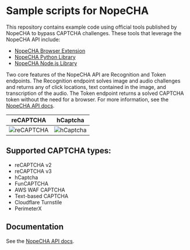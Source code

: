 # Sample scripts for NopeCHA

This repository contains example code using official tools published by NopeCHA
to bypass CAPTCHA challenges. These tools that leverage the NopeCHA API include:

- [NopeCHA Browser Extension](https://github.com/NopeCHALLC/nopecha-extension)
- [NopeCHA Python Library](https://github.com/NopeCHALLC/nopecha-python)
- [NopeCHA Node.js Library](https://github.com/NopeCHALLC/nopecha-nodejs)

Two core features of the NopeCHA API are Recognition and Token endpoints.
The Recognition endpoint solves image and audio challenges and returns any of
click locations, text contained in the image, and transcription of the audio.
The Token endpoint returns a solved CAPTCHA token without the need for a browser.
For more information, see the [NopeCHA API docs](https://developers.nopecha.com).

reCAPTCHA | hCaptcha
:---:|:---:
![reCAPTCHA](https://nopecha.com/image/demo/recaptcha.gif) | ![hCaptcha](https://nopecha.com/image/demo/hcaptcha.gif)


## Supported CAPTCHA types:
- reCAPTCHA v2
- reCAPTCHA v3
- hCaptcha
- FunCAPTCHA
- AWS WAF CAPTCHA
- Text-based CAPTCHA
- Cloudflare Turnstile
- PerimeterX


## Documentation

See the [NopeCHA API docs](https://developers.nopecha.com).
